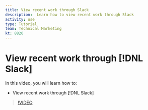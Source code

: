 ```yaml
---
title: View recent work through Slack
description:  Learn how to view recent work through Slack
activity: use
type: Tutorial
team: Technical Marketing
kt: 8820
---
```

# View recent work through [!DNL Slack]

In this video, you will learn how to:

* View recent work through [!DNL Slack]

>[!VIDEO](https://video.tv.adobe.com/v/335120/?quality=12)

